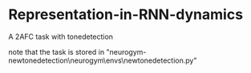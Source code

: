 # Representation-in-RNN-dynamics
A 2AFC task with tonedetection

note that the task is stored in "neurogym-newtonedetection\neurogym\envs\newtonedetection.py"
